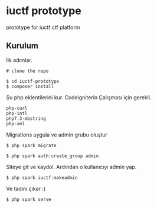 # iuctf prototype

prototype for iuctf ctf platform

## Kurulum

İlk adımlar.

```
# clone the repo

$ cd iuctf-prototype
$ composer install
```

Şu php eklentilerini kur. Codeigniterin Çalışması için gerekli.

```
php-curl
php-intl
php7.3-mbstring
php-xml
```

Migrations uygula ve admin grubu oluştur

```
$ php spark migrate

$ php spark auth:create_group admin
```

Siteye git ve kaydol. Ardından o kullanıcıyı admin yap.

```
$ php spark iuctf:makeadmin
```

Ve tadını çıkar :)

```
$ php spark serve
```
